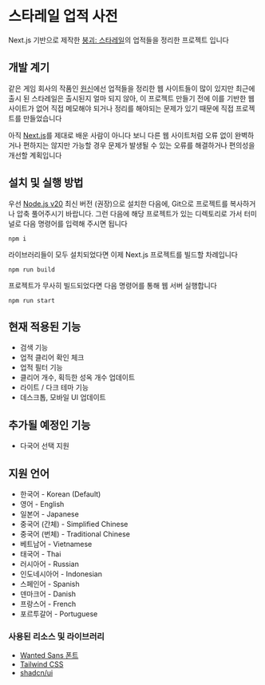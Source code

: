 # 스타레일 업적 사전
Next.js 기반으로 제작한 [붕괴: 스타레일](https://hsr.hoyoverse.com)의 업적들을 정리한 프로젝트 입니다

## 개발 계기
같은 게임 회사의 작품인 [원신](https://genshin.hoyoverse.com)에선 업적들을 정리한 웹 사이트들이 많이 있지만 최근에 출시 된 스타레일은 출시된지 얼마 되지 않아, 이 프로젝트 만들기 전에 이를 기반한 웹 사이트가 없어 직접 메모해야 되거나 정리를 해야되는 문제가 있기 때문에 직접 프로젝트를 만들었습니다

아직 [Next.js](https://nextjs.org)를 제대로 배운 사람이 아니다 보니 다른 웹 사이트처럼 오류 없이 완벽하거나 편하지는 않지만 가능할 경우 문제가 발생될 수 있는 오류를 해결하거나 편의성을 개선할 계획입니다

## 설치 및 실행 방법
우선 [Node.js v20](https://nodejs.org) 최신 버전 (권장)으로 설치한 다음에, Git으로 프로젝트를 복사하거나 압축 풀어주시기 바랍니다. 그런 다음에 해당 프로젝트가 있는 디렉토리로 가서 터미널로 다음 명령어를 입력해 주시면 됩니다

```
npm i
```

라이브러리들이 모두 설치되었다면 이제 Next.js 프로젝트를 빌드할 차례입니다

```
npm run build
```

프로젝트가 무사히 빌드되었다면 다음 명령어를 통해 웹 서버 실행합니다

```
npm run start
```

## 현재 적용된 기능
* 검색 기능
* 업적 클리어 확인 체크
* 업적 필터 기능
* 클리어 개수, 획득한 성옥 개수 업데이트
* 라이트 / 다크 테마 기능
* 데스크톱, 모바일 UI 업데이트

## 추가될 예정인 기능
* 다국어 선택 지원

## 지원 언어
* 한국어 - Korean (Default)
* 영어 - English
* 일본어 - Japanese 
* 중국어 (간체) - Simplified Chinese
* 중국어 (번체) - Traditional Chinese
* 베트남어 - Vietnamese
* 태국어 - Thai
* 러시아어 - Russian
* 인도네시아어 - Indonesian
* 스페인어 - Spanish
* 덴마크어 - Danish
* 프랑스어 - French
* 포르투갈어 - Portuguese

### 사용된 리소스 및 라이브러리
* [Wanted Sans 폰트](https://github.com/wanteddev/wanted-sans)
* [Tailwind CSS](https://tailwindcss.com)
* [shadcn/ui](https://ui.shadcn.com)